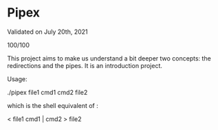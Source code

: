 # Pipex

Validated on July 20th, 2021

100/100

This project aims to make us understand a bit deeper two concepts: the redirections and the pipes. It is an introduction project.

Usage:

 ./pipex file1 cmd1 cmd2 file2
 
 which is the shell equivalent of :
 
 < file1 cmd1 | cmd2 > file2
